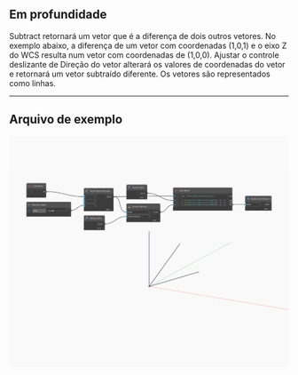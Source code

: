 ## Em profundidade
Subtract retornará um vetor que é a diferença de dois outros vetores. No exemplo abaixo, a diferença de um vetor com coordenadas (1,0,1) e o eixo Z do WCS resulta num vetor com coordenadas de (1,0,0). Ajustar o controle deslizante de Direção do vetor alterará os valores de coordenadas do vetor e retornará um vetor subtraído diferente. Os vetores são representados como linhas.
___
## Arquivo de exemplo

![Subtract](./Autodesk.DesignScript.Geometry.Vector.Subtract_img.jpg)

